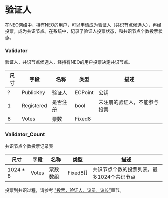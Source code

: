 # 验证人

在NEO网络中，持有NEO的用户，可以申请成为验证人（共识节点候选人），再经投票，成为共识节点。在系统中，记录了验证人投票状态，和共识节点个数投票状态。

### Validator

验证人，共识节点候选人，经持有NEO的用户投票决定共识节点。

| 尺寸 | 字段       | 名称     | 类型    | 描述                         |
| ---- | ---------- | -------- | ------- | ---------------------------- |
| ?    | PublicKey  | 验证人   | ECPoint | 公钥                         |
| 1    | Registered | 是否注册 | bool    | 未注册的验证人，不能参与投票 |
| 8    | Votes      | 票数     | Fixed8  |                              |


### Validator_Count

共识节点个数投票记录表

| 尺寸     | 字段  | 名称     | 类型     | 描述                                       |
| -------- | ----- | -------- | -------- | ------------------------------------------ |
| 1024 * 8 | Votes | 票数数组 | Fixed8[] | 共识节点个数的投票列表，最多1024个共识节点 |

投票到共识过程，请参考 ["投票，验证人，议员，议长”](../consensus/vote_validator.md)章节。
